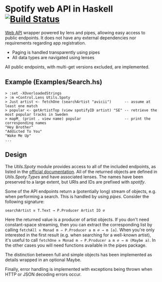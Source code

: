 # Spotify web API in Haskell      [![Build Status](https://travis-ci.org/davnils/spoty.png)](https://travis-ci.org/davnils/spoty)

[Web API](https://developer.spotify.com/web-api/) wrapper powered by lens and pipes, allowing easy access to public endpoints.
It does not have any external dependencies nor requirements regarding app registration.

* Paging is handled transparently using pipes
* All data types are navigated using lenses

All public endpoints, with multi-get versions excluded, are implemented.

## Example (Examples/Search.hs)
    > :set -XOverloadedStrings
    > :m +Control.Lens Utils.Spoty
    > Just artist <- fetchOne (searchArtist "avicii")      -- assume at least one match
    > popular <- getArtistTop (view spotifyID artist) "SE" -- retrieve the most popular tracks in Sweden
    > mapM_ (print . view name) popular                    -- print the corresponding names
    "Hey Brother"
    "Addicted To You"
    "Wake Me Up"
    ...

## Design
The *Utils.Spoty* module provides access to all of the included endpoints, as listed in the [official documentation](https://developer.spotify.com/web-api/endpoint-reference/).
All of the returned objects are defined in *Utils.Spoty.Types* and have associated lenses.
The names have been preserved to a large extent, but URIs and IDs are prefixed with *spotify*.

Some of the API endpoints return a (potentially long) stream of objects, e.g. when performing a search.
This is handled by using *pipes*. Consider the following signature:

    searchArtist ⩬ T.Text → P.Producer Artist IO ∅

Here the returned value is a producer of artist objects.
If you don't need constant-space streaming, then you can extract the corresponding list by calling `fetchAll ⩬ Monad m ⇒ P.Producer a m ∅ → m [a]`.
When you're only interested in the first result (e.g. when searching for a well-known artist), it's useful to call `fetchOne ⩬ Monad m ⇒ P.Producer a m ∅ → m (Maybe a)`.
In the other cases you will need functions available in the pipes package.

The distinction between full and simple objects has been implemented as details wrapped in an optional Maybe.

Finally, error handling is implemented with exceptions being thrown when HTTP or JSON decoding errors occur.
